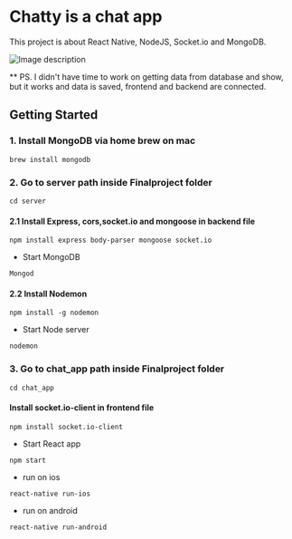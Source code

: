 # Chatty is a chat app

This project is about React Native, NodeJS, Socket.io and MongoDB.

![Image description](https://scontent-syd2-1.xx.fbcdn.net/v/t1.0-9/62560247_2132913973485495_8959866713684312064_n.jpg?_nc_cat=103&_nc_ht=scontent-syd2-1.xx&oh=74c782524ea817656ebba0a2f8c2123d&oe=5D82B601)

** PS. I didn't have time to work on getting data from database and show, but it works and data is saved, frontend and backend are connected.

## Getting Started


### 1. Install MongoDB via home brew on mac
```
brew install mongodb
```

### 2. Go to server path inside Finalproject folder
```
cd server
```

#### 2.1 Install Express, cors,socket.io and mongoose in backend file
```
npm install express body-parser mongoose socket.io
```

- Start MongoDB
```
Mongod
```

#### 2.2 Install Nodemon
```
npm install -g nodemon
```

- Start Node server
```
nodemon 
```

### 3. Go to chat_app path inside Finalproject folder
```
cd chat_app
```

#### Install socket.io-client in frontend file
```
npm install socket.io-client
```

- Start React app
```
npm start 
```

- run on ios
```
react-native run-ios
```

- run on android
```
react-native run-android
```
